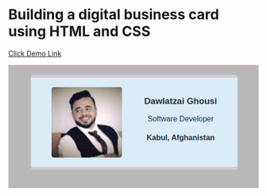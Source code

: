 # Building a digital business card using HTML and CSS

[Click Demo Link](https://dghousi.github.io/build-a-digital-bussiness-card/)

<img src="images/business-card.png">